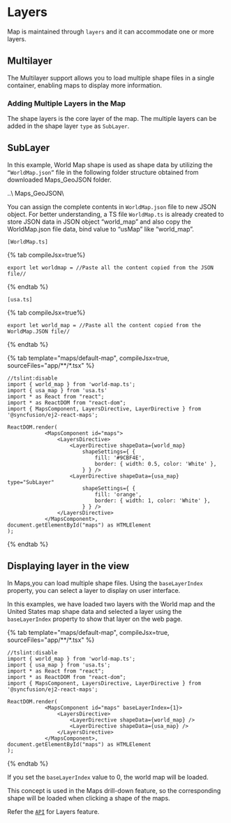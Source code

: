 # Layers

Map is maintained through `layers` and it can accommodate one or more layers.

## Multilayer

The Multilayer support allows you to load multiple shape files in a single container, enabling maps to display more information.

### Adding Multiple Layers in the Map

The shape layers is the core layer of the map. The multiple layers can be added in the shape layer `type` as `SubLayer`.

## SubLayer

In this example, World Map shape is used as shape data by utilizing the `“WorldMap.json”` file in the
following folder structure obtained from downloaded Maps_GeoJSON folder.

..\ Maps_GeoJSON\

You can assign the complete contents in `WorldMap.json` file to new JSON object. For better understanding, a
TS file `WorldMap.ts` is already created to store JSON data in JSON object “world_map” and also copy the
WorldMap.json file data, bind value to “usMap” like “world_map”.

`[WorldMap.ts]`

{% tab compileJsx=true%}

```tsx
export let worldmap = //Paste all the content copied from the JSON file//
```

{% endtab %}

`[usa.ts]`

{% tab compileJsx=true%}

```tsx
export let world_map = //Paste all the content copied from the WorldMap.JSON file//
```

{% endtab %}

{% tab template="maps/default-map", compileJsx=true, sourceFiles="app/**/*.tsx" %}

```tsx
//tslint:disable
import { world_map } from 'world-map.ts';
import { usa_map } from 'usa.ts'
import * as React from "react";
import * as ReactDOM from "react-dom";
import { MapsComponent, LayersDirective, LayerDirective } from '@syncfusion/ej2-react-maps';

ReactDOM.render(
            <MapsComponent id="maps">
                <LayersDirective>
                    <LayerDirective shapeData={world_map}
                        shapeSettings={ {
                            fill: '#9CBF4E',
                            border: { width: 0.5, color: 'White' },
                        } } />
                    <LayerDirective shapeData={usa_map} type="SubLayer"
                        shapeSettings={ {
                            fill: 'orange',
                            border: { width: 1, color: 'White' },
                        } } />
                </LayersDirective>
            </MapsComponent>,
document.getElementById("maps") as HTMLElement
);

```

{% endtab %}

## Displaying layer in the view

In Maps,you can load multiple shape files. Using the `baseLayerIndex` property, you can select a layer to display on user interface.

In this examples, we have loaded two layers with the World map and the United States map shape data and selected a layer using the `baseLayerIndex` property to show that layer on the web page.

{% tab template="maps/default-map", compileJsx=true, sourceFiles="app/**/*.tsx" %}

```tsx
//tslint:disable
import { world_map } from 'world-map.ts';
import { usa_map } from 'usa.ts';
import * as React from "react";
import * as ReactDOM from "react-dom";
import { MapsComponent, LayersDirective, LayerDirective } from '@syncfusion/ej2-react-maps';

ReactDOM.render(
            <MapsComponent id="maps" baseLayerIndex={1}>
                <LayersDirective>
                    <LayerDirective shapeData={world_map} />
                    <LayerDirective shapeData={usa_map} />
                </LayersDirective>
            </MapsComponent>,
document.getElementById("maps") as HTMLElement
);

```

{% endtab %}

If you set the `baseLayerIndex` value to 0, the world map will be loaded.

This concept is used in the Maps drill-down feature, so the corresponding shape will be loaded when clicking a shape of the maps.

Refer the [`API`](../api/maps/layerSettingsModel/) for Layers feature.